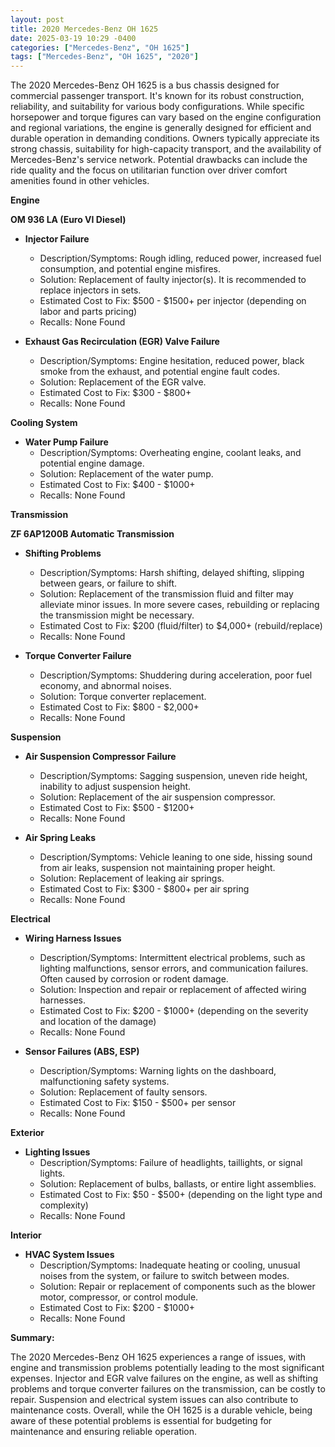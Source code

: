 ```yaml
---
layout: post
title: 2020 Mercedes-Benz OH 1625
date: 2025-03-19 10:29 -0400
categories: ["Mercedes-Benz", "OH 1625"]
tags: ["Mercedes-Benz", "OH 1625", "2020"]
---
```

The 2020 Mercedes-Benz OH 1625 is a bus chassis designed for commercial passenger transport. It's known for its robust construction, reliability, and suitability for various body configurations. While specific horsepower and torque figures can vary based on the engine configuration and regional variations, the engine is generally designed for efficient and durable operation in demanding conditions. Owners typically appreciate its strong chassis, suitability for high-capacity transport, and the availability of Mercedes-Benz's service network. Potential drawbacks can include the ride quality and the focus on utilitarian function over driver comfort amenities found in other vehicles.

**Engine**

**OM 936 LA (Euro VI Diesel)**

*   **Injector Failure**
    *   Description/Symptoms: Rough idling, reduced power, increased fuel consumption, and potential engine misfires.
    *   Solution: Replacement of faulty injector(s). It is recommended to replace injectors in sets.
    *   Estimated Cost to Fix: $500 - $1500+ per injector (depending on labor and parts pricing)
    *   Recalls: None Found

*   **Exhaust Gas Recirculation (EGR) Valve Failure**
    *   Description/Symptoms: Engine hesitation, reduced power, black smoke from the exhaust, and potential engine fault codes.
    *   Solution: Replacement of the EGR valve.
    *   Estimated Cost to Fix: $300 - $800+
    *   Recalls: None Found

**Cooling System**

*   **Water Pump Failure**
    *   Description/Symptoms: Overheating engine, coolant leaks, and potential engine damage.
    *   Solution: Replacement of the water pump.
    *   Estimated Cost to Fix: $400 - $1000+
    *   Recalls: None Found

**Transmission**

**ZF 6AP1200B Automatic Transmission**

*   **Shifting Problems**
    *   Description/Symptoms: Harsh shifting, delayed shifting, slipping between gears, or failure to shift.
    *   Solution: Replacement of the transmission fluid and filter may alleviate minor issues. In more severe cases, rebuilding or replacing the transmission might be necessary.
    *   Estimated Cost to Fix: $200 (fluid/filter) to $4,000+ (rebuild/replace)
    *   Recalls: None Found

*   **Torque Converter Failure**
    *   Description/Symptoms: Shuddering during acceleration, poor fuel economy, and abnormal noises.
    *   Solution: Torque converter replacement.
    *   Estimated Cost to Fix: $800 - $2,000+
    *   Recalls: None Found

**Suspension**

*   **Air Suspension Compressor Failure**
    *   Description/Symptoms: Sagging suspension, uneven ride height, inability to adjust suspension height.
    *   Solution: Replacement of the air suspension compressor.
    *   Estimated Cost to Fix: $500 - $1200+
    *   Recalls: None Found

*   **Air Spring Leaks**
    *   Description/Symptoms: Vehicle leaning to one side, hissing sound from air leaks, suspension not maintaining proper height.
    *   Solution: Replacement of leaking air springs.
    *   Estimated Cost to Fix: $300 - $800+ per air spring
    *   Recalls: None Found

**Electrical**

*   **Wiring Harness Issues**
    *   Description/Symptoms: Intermittent electrical problems, such as lighting malfunctions, sensor errors, and communication failures. Often caused by corrosion or rodent damage.
    *   Solution: Inspection and repair or replacement of affected wiring harnesses.
    *   Estimated Cost to Fix: $200 - $1000+ (depending on the severity and location of the damage)
    *   Recalls: None Found

*   **Sensor Failures (ABS, ESP)**
    *   Description/Symptoms: Warning lights on the dashboard, malfunctioning safety systems.
    *   Solution: Replacement of faulty sensors.
    *   Estimated Cost to Fix: $150 - $500+ per sensor
    *   Recalls: None Found

**Exterior**

*   **Lighting Issues**
    *   Description/Symptoms: Failure of headlights, taillights, or signal lights.
    *   Solution: Replacement of bulbs, ballasts, or entire light assemblies.
    *   Estimated Cost to Fix: $50 - $500+ (depending on the light type and complexity)
    *   Recalls: None Found

**Interior**

*   **HVAC System Issues**
    *   Description/Symptoms: Inadequate heating or cooling, unusual noises from the system, or failure to switch between modes.
    *   Solution: Repair or replacement of components such as the blower motor, compressor, or control module.
    *   Estimated Cost to Fix: $200 - $1000+
    *   Recalls: None Found

**Summary:**

The 2020 Mercedes-Benz OH 1625 experiences a range of issues, with engine and transmission problems potentially leading to the most significant expenses. Injector and EGR valve failures on the engine, as well as shifting problems and torque converter failures on the transmission, can be costly to repair. Suspension and electrical system issues can also contribute to maintenance costs. Overall, while the OH 1625 is a durable vehicle, being aware of these potential problems is essential for budgeting for maintenance and ensuring reliable operation.

